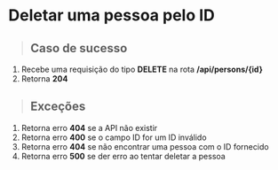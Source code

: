 # Deletar uma pessoa pelo ID

> ## Caso de sucesso

1. Recebe uma requisição do tipo **DELETE** na rota **/api/persons/{id}**
2. Retorna **204**

> ## Exceções

1. Retorna erro **404** se a API não existir
2. Retorna erro **400** se o campo ID for um ID inválido
3. Retorna erro **404** se não encontrar uma pessoa com o ID fornecido
4. Retorna erro **500** se der erro ao tentar deletar a pessoa